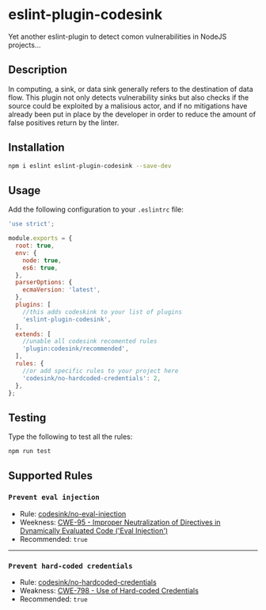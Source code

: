 # eslint-plugin-codesink

Yet another eslint-plugin to detect comon vulnerabilities in NodeJS projects...

## Description

In computing, a sink, or data sink generally refers to the destination of data flow. This plugin not only detects vulnerability sinks but also checks if the source could be exploited by a malisious actor, and if no mitigations have already been put in place by the developer in order to reduce the amount of false positives return by the linter.

## Installation

```sh
npm i eslint eslint-plugin-codesink --save-dev
```

## Usage

Add the following configuration to your `.eslintrc` file:

```js
'use strict';

module.exports = {
  root: true,
  env: {
    node: true,
    es6: true,
  },
  parserOptions: {
    ecmaVersion: 'latest',
  },
  plugins: [
    //this adds codeskink to your list of plugins
    'eslint-plugin-codesink',
  ],
  extends: [
    //unable all codesink recomented rules
    'plugin:codesink/recommended',
  ],
  rules: {
    //or add specific rules to your project here
    'codesink/no-hardcoded-credentials': 2,
  },
};
```

## Testing

Type the following to test all the rules:

```sh
npm run test
```

## Supported Rules

### `Prevent eval injection`

- Rule: [codesink/no-eval-injection](https://github.com/Sampaguitas/eslint-plugin-codesink/blob/main/docs/rules/no-eval-injection.md)
- Weekness: [CWE-95 - Improper Neutralization of Directives in Dynamically Evaluated Code ('Eval Injection')](https://cwe.mitre.org/data/definitions/95.html)
- Recommended: `true`

---

### `Prevent hard-coded credentials`

- Rule: [codesink/no-hardcoded-credentials](https://github.com/Sampaguitas/eslint-plugin-codesink/blob/main/docs/rules/no-hardcoded-credentials.md)
- Weakness: [CWE-798 - Use of Hard-coded Credentials](https://cwe.mitre.org/data/definitions/798.html)
- Recommended: `true`
